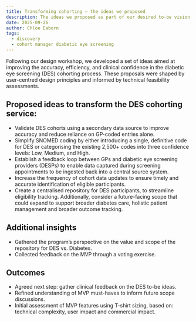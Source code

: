 ```yaml
---
title: Transforming cohorting – the ideas we proposed
description: The ideas we proposed as part of our desired to-be vision for DES cohorting
date: 2025-09-26
author: Chloe Eaborn
tags:
  - discovery
  - cohort manager diabetic eye screening
---
```


Following our design workshop, we developed a set of ideas aimed at improving the accuracy, efficiency, and clinical confidence in the diabetic eye screening (DES) cohorting process. These proposals were shaped by user-centred design principles and informed by technical feasibility assessments.

## Proposed ideas to transform the DES cohorting service:
-	Validate DES cohorts using a secondary data source to improve accuracy and reduce reliance on GP-coded entries alone.
-	Simplify SNOMED coding by either introducing a single, definitive code for DES or categorising the existing 2,500+ codes into three confidence levels: Low, Medium, and High.
-	Establish a feedback loop between GPs and diabetic eye screening providers (DESPs) to enable data captured during screening appointments to be ingested back into a central source system.
-	Increase the frequency of cohort data updates to ensure timely and accurate identification of eligible participants.
-	Create a centralised repository for DES participants, to streamline eligibility tracking. Additionally, consider a future-facing scope that could expand to support broader diabetes care, holistic patient management and broader outcome tracking.

## Additional insights
-	Gathered the program’s perspective on the value and scope of the repository for DES vs. Diabetes.
-	Collected feedback on the MVP through a voting exercise.

## Outcomes
-	Agreed next step: gather clinical feedback on the DES to-be ideas.
-	Refined understanding of MVP must-haves to inform future scope discussions.
-	Initial assessment of MVP features using T-shirt sizing, based on: technical complexity, user impact and commercial impact.


